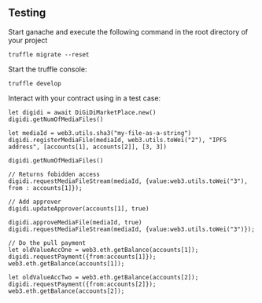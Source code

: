 ## Testing
Start ganache and execute the following command in the root directory of your project

    truffle migrate --reset
    
Start the truffle console:

    truffle develop
    
Interact with your contract using in a test case:

    let digidi = await DiGiDiMarketPlace.new()
    digidi.getNumOfMediaFiles()
    
    let mediaId = web3.utils.sha3("my-file-as-a-string")
    digidi.registerMediaFile(mediaId, web3.utils.toWei("2"), "IPFS address", [accounts[1], accounts[2]], [3, 3])
    
    digidi.getNumOfMediaFiles()
    
    // Returns fobidden access
    digidi.requestMediaFileStream(mediaId, {value:web3.utils.toWei("3"), from : accounts[1]});
    
    // Add approver
    digidi.updateApprover(accounts[1], true)
    
    digidi.approveMediaFile(mediaId, true)
    digidi.requestMediaFileStream(mediaId, {value:web3.utils.toWei("3")});
    
    // Do the pull payment
    let oldValueAccOne = web3.eth.getBalance(accounts[1]);
    digidi.requestPayment({from:accounts[1]});
    web3.eth.getBalance(accounts[1]);
        
    let oldValueAccTwo = web3.eth.getBalance(accounts[2]);
    digidi.requestPayment({from:accounts[2]});
    web3.eth.getBalance(accounts[2]);